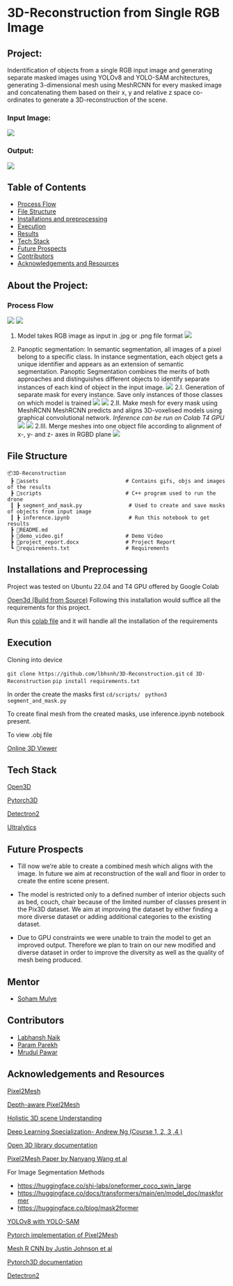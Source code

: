 # 3D-Reconstruction from Single RGB Image

## Project:

Indentification of objects from a single RGB input image and generating separate masked images using YOLOv8 and YOLO-SAM architectures, generating 3-dimensional mesh using MeshRCNN for every masked image and concatenating them based on their x, y and relative z space co-ordinates to generate a 3D-reconstruction of the scene.

### Input Image:
![](https://github.com/lbhnsh/3D-Reconstruction/blob/Labhansh-Naik/assets/result2/model_input2.jpg?raw=true)


### Output:
![](https://github.com/lbhnsh/3D-Reconstruction/blob/Labhansh-Naik/assets/result2/model_output2.gif?raw=true)



## Table of Contents
* [Process Flow](https://github.com/lbhnsh/3D-Reconstruction/tree/Final#process-flow)
* [File Structure](https://github.com/lbhnsh/3D-Reconstruction/blob/Final/README.md#file-structure)
* [Installations and preprocessing](https://github.com/lbhnsh/3D-Reconstruction/blob/Final/README.md#installations-and-preprocessing)
* [Execution](https://github.com/lbhnsh/3D-Reconstruction/blob/Final/README.md#execution)
* [Results](https://github.com/lbhnsh/3D-Reconstruction/blob/Final/README.md#results)
* [Tech Stack](https://github.com/lbhnsh/3D-Reconstruction/tree/Final#tech-stack)
* [Future Prospects](https://github.com/lbhnsh/3D-Reconstruction/blob/Final/README.md#future-prospects)
* [Contributors](https://github.com/lbhnsh/3D-Reconstruction/blob/Final/README.md#contributors)
* [Acknowledgements and Resources](https://github.com/lbhnsh/3D-Reconstruction/blob/Final/README.md#acknowledgements-and-resources)


## About the Project:

### Process Flow
![](https://github.com/lbhnsh/3D-Reconstruction/blob/Labhansh-Naik/assets/workflow.jpg?raw=true)
![](https://github.com/lbhnsh/3D-Reconstruction/blob/Param-Parekh/Screenshot%20from%202023-11-08%2002-50-38.png?raw=true)


1. Model takes RGB image as input in .jpg or .png file format 
![](https://github.com/lbhnsh/3D-Reconstruction/blob/Labhansh-Naik/assets/result1/input1.jpg?raw=true)

2. Panoptic segmentation: 
 In semantic segmentation, all images of a pixel belong to a specific class. In instance segmentation, each object gets a unique identifier and appears as an extension of semantic segmentation. Panoptic Segmentation combines the merits of both approaches and distinguishes different objects to identify separate instances of each kind of object in the input image.
![](https://github.com/lbhnsh/3D-Reconstruction/blob/Labhansh-Naik/assets/result1/segmented_image.png?raw=true)
   2.I. Generation of separate mask for every instance. Save only instances of those classes on which model is trained
     ![](https://github.com/lbhnsh/3D-Reconstruction/blob/Labhansh-Naik/assets/result1/segmented_rgb_images/segment_rgb_121_2.png?raw=true) 
      ![](https://github.com/lbhnsh/3D-Reconstruction/blob/Labhansh-Naik/assets/result1/segmented_rgb_images/segment_rgb_121_4.png?raw=true)
   2.II. Make mesh for every mask using MeshRCNN
      MeshRCNN predicts and aligns 3D-voxelised models using graphical convolutional network. *Inference can be run on Colab T4 GPU*
      ![](https://github.com/lbhnsh/3D-Reconstruction/blob/Labhansh-Naik/assets/result1/sofa.gif?raw=true)
      ![](https://github.com/lbhnsh/3D-Reconstruction/blob/Labhansh-Naik/assets/result1/table.gif?raw=true)
   2.III. Merge meshes into one object file according to alignment of x-, y- and z- axes in RGBD plane
   ![](https://github.com/lbhnsh/3D-Reconstruction/blob/Labhansh-Naik/assets/result1/model_output1.gif?raw=true)

## File Structure
```
📦3D-Reconstruction 
 ┣ 📂assets                            # Contains gifs, objs and images of the results 
 ┣ 📂scripts                           # C++ program used to run the drone
 ┃ ┣ segment_and_mask.py               # Used to create and save masks of objects from input image
 ┃ ┣ inference.ipynb                   # Run this notebook to get results
 ┣ 📜README.md
 ┣ 📜demo_video.gif                    # Demo Video
 ┣ 📜project_report.docx               # Project Report
 ┗ 📜requirements.txt                  # Requirements
``` 

## Installations and Preprocessing

Project was tested on Ubuntu 22.04 and T4 GPU offered by Google Colab

[Open3d (Build from Source)](http://www.open3d.org/docs/release/compilation.html)
Following this installation would suffice all the requirements for this project.

Run this [colab file](https://colab.research.google.com/drive/1sJprm_bDMixJBbAY38UxcsgAz5hkxPza?usp=sharing) and it will handle all the installation of the requirements


## Execution

Cloning into device 

```git clone https://github.com/lbhsnh/3D-Reconstruction.git```
```cd 3D-Reconstruction```
```pip install requirements.txt```

In order the create the masks first 
```cd/scripts/ ```
```python3 segment_and_mask.py```

To create final mesh from the created masks, use inference.ipynb notebook present. 

To view .obj file 

[Online 3D Viewer](https://3dviewer.net/)


## Tech Stack

[Open3D](http://www.open3d.org/docs/release/getting_started.html)

[Pytorch3D](https://github.com/facebookresearch/pytorch3d)

[Detectron2](https://github.com/facebookresearch/detectron2)

[Ultralytics](https://github.com/ultralytics/ultralytics)



## Future Prospects

* Till now we’re able to create a combined mesh which aligns with the image. In future we aim at reconstruction of the wall and floor in order to create the entire scene present.

* The model is restricted only to a defined number of interior objects such as bed, couch, chair because of the limited number of classes present in the Pix3D dataset. We aim at improving the dataset by either finding a more diverse dataset or adding additional categories to the existing dataset.

* Due to GPU constraints we were unable to train the model to get an improved output. Therefore we plan to train on our new modified and diverse dataset in order to improve the diversity as well as the quality of mesh being produced.

## Mentor
* [Soham Mulye](https://github.com/Shazam213)
## Contributors

* [Labhansh Naik](https://github.com/lbhnsh)
* [Param Parekh](https://github.com/Param1304)
* [Mrudul Pawar](https://github.com/Mr-MVP)

## Acknowledgements and Resources

[Pixel2Mesh](https://openaccess.thecvf.com/content_ECCV_2018/papers/Nanyang_Wang_Pixel2Mesh_Generating_3D_ECCV_2018_paper.pdf)

[Depth-aware Pixel2Mesh](http://cs231n.stanford.edu/reports/2022/pdfs/167.pdf) 

[Holistic 3D scene Understanding](https://arxiv.org/pdf/2103.06422v3.pdf)



[Deep Learning Specialization- Andrew Ng (Course 1, 2, 3 ,4 )](https://www.coursera.org/programs/vjti-cse-learning-program-batch-2022-2026-br5qt/specializations/deep-learning)

[Open 3D library documentation](http://www.open3d.org/docs/release/)

[Pixel2Mesh Paper by Nanyang Wang et al](https://openaccess.thecvf.com/content_ECCV_2018/papers/Nanyang_Wang_Pixel2Mesh_Generating_3D_ECCV_2018_paper.pdf)

For Image Segmentation Methods
* https://huggingface.co/shi-labs/oneformer_coco_swin_large 
* https://huggingface.co/docs/transformers/main/en/model_doc/maskformer 
* https://huggingface.co/blog/mask2former 

[YOLOv8 with YOLO-SAM](https://blog.roboflow.com/how-to-use-yolov8-with-sam/)

[Pytorch implementation of Pixel2Mesh](https://github.com/noahcao/Pixel2Mesh)

[Mesh R CNN by Justin Johnson et al](https://arxiv.org/pdf/1906.02739.pdf)

[Pytorch3D documentation](https://pytorch3d.org/docs/why_pytorch3d.html)

[Detectron2](https://github.com/facebookresearch/detectron2)
